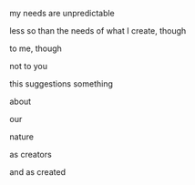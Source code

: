 my needs are unpredictable

less so than the needs of what I create, though

to me, though

not to you

this suggestions something

about

our

nature

as creators

and as created
